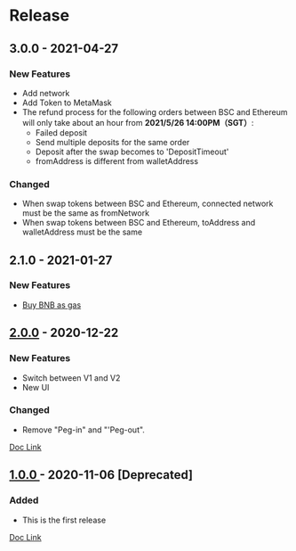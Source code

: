 # Release

## 3.0.0 - 2021-04-27

### New  Features

* Add network
* Add Token to MetaMask
* The refund process for the following orders between BSC and Ethereum will only take about an hour from **2021/5/26 14:00PM（SGT）**:
  * Failed deposit
  * Send multiple deposits for the same order
  * Deposit after the swap becomes to 'DepositTimeout'
  * fromAddress is different from walletAddress

### Changed

* When swap tokens between BSC and Ethereum, connected network must be the same as fromNetwork
* When swap tokens between BSC and Ethereum, toAddress and walletAddress must  be the same

## 2.1.0 - 2021-01-27

### New  Features

* [Buy BNB as gas](guides/buy-bnb-as-gas.md)

## [2.0.0](https://www.binance.org/en/blog/binance-bridge-v2-release/) - 2020-12-22

### New  Features

* Switch between V1 and V2
* New UI

### Changed

* Remove "Peg-in" and "'Peg-out".

[Doc Link]()

## [1.0.0 ](https://www.binance.com/en/support/announcement/b763da0c6ace4e32bf8e65844e6c72e2)- 2020-11-06 \[Deprecated\]

### Added

* This is the first release

[Doc Link](guides/binance-bridge-v1.md)

